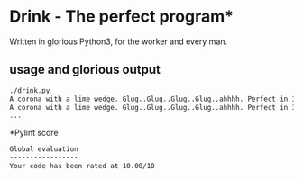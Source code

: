 # Drink - The perfect program*

Written in glorious Python3, for the worker and every man.

## usage and glorious output

```bash
./drink.py
A corona with a lime wedge. Glug..Glug..Glug..Glug..ahhhh. Perfect in 32 degrees. It prepares my mind for the next week of coding. With 111 war wounds, I need another.
A corona with a lime wedge. Glug..Glug..Glug..Glug..ahhhh. Perfect in 32 degrees. It prepares my mind for the next week of coding. With 111 war wounds, I need another.
...
```



*Pylint score

```bash
Global evaluation
-----------------
Your code has been rated at 10.00/10
```

